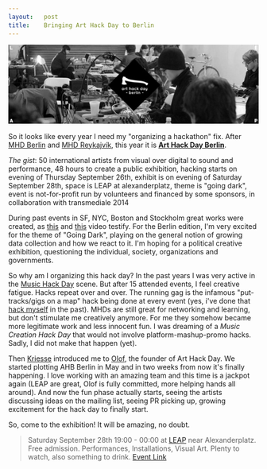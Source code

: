 ```yaml
---
layout:   post
title:    Bringing Art Hack Day to Berlin
---
```


<a href="http://arthackday.net/berlin"><img src="/assets/LEAP_EVENT02-570x180.jpg" alt="LEAP_EVENT02" /></a>

So it looks like every year I need my "organizing a hackathon" fix. After <a href="http://berlin.musichackday.org/2011/">MHD Berlin</a> and <a href="http://reykjavik.musichackday.org/2012/">MHD Reykajvík</a>, this year it is <strong><a href="http://arthackday.net/berlin/">Art Hack Day Berlin</a></strong>.

<em>The gist</em>: 50 international artists from visual over digital to sound and performance, 48 hours to create a public exhibition, hacking starts on evening of Thursday September 26th, exhibit is on evening of Saturday September 28th, space is LEAP at alexanderplatz, theme is "going dark", event is not-for-profit run by volunteers and financed by some sponsors, in collaboration with transmediale 2014

During past events in SF, NYC, Boston and Stockholm great works were created, as <a href="http://vimeo.com/61747263">this</a> and <a href="http://vimeo.com/45841989">this</a> video testify. For the Berlin edition, I'm very excited for the theme of "Going Dark", playing on the general notion of growing data collection and how we react to it. I'm hoping for a political creative exhibition, questioning the individual, society, organizations and governments.

So why am I organizing this hack day? In the past years I was very active in the <a href="http://musichackday.org/">Music Hack Day</a> scene. But after 15 attended events, I feel creative fatigue. Hacks repeat over and over. The running gag is the infamous "put-tracks/gigs on a map" hack being done at every event (yes, i've done that <a href="http://www.tracksonamap.com/">hack myself</a> in the past). MHDs are still great for networking and learning, but don't stimulate me creatively anymore. For me they somehow became more legitimate work and less innocent fun. I was dreaming of a <em>Music Creation Hack Day</em> that would not involve platform-mashup-promo hacks. Sadly, I did not make that happen (yet).

Then <a href="https://twitter.com/kriesse">Kriesse</a> introduced me to <a href="https://twitter.com/olofster">Olof</a>, the founder of Art Hack Day. We started plotting AHB Berlin in May and in two weeks from now it's finally happening. I love working with an amazing team and this time is a jackpot again (LEAP are great, Olof is fully committed, more helping hands all around). And now the fun phase actually starts, seeing the artists discussing ideas on the mailing list, seeing PR picking up, growing excitement for the hack day to finally start.

So, come to the exhibition! It will be amazing, no doubt.

<blockquote>Saturday September 28th 19:00 - 00:00 at <a href="http://leapknecht.de/">LEAP</a> near Alexanderplatz. Free admission. Performances, Installations, Visual Art. Plenty to watch, also something to drink. <a href="https://www.facebook.com/events/557710164277488">Event Link</a></blockquote>
